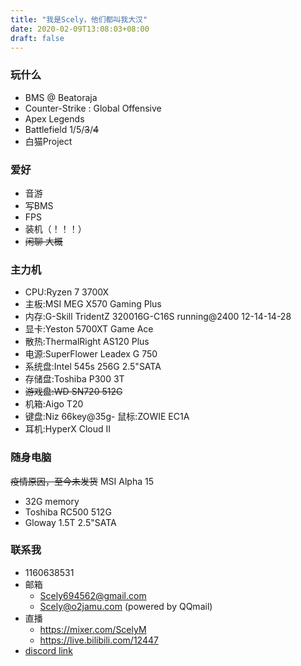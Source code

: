 ```yaml
---
title: "我是Scely，他们都叫我大汉"
date: 2020-02-09T13:08:03+08:00
draft: false
---
```

<!-- more -->

### 玩什么
- BMS @ Beatoraja
- Counter-Strike : Global Offensive
- Apex Legends
- Battlefield 1/5/~~3~~/~~4~~
- 白猫Project
### 爱好
- 音游
- 写BMS
- FPS
- 装机（！！！）
- ~~闲聊 大概~~
### 主力机
- CPU:Ryzen 7 3700X
- 主板:MSI MEG X570 Gaming Plus
- 内存:G-Skill TridentZ 320016G-C16S running@2400 12-14-14-28
- 显卡:Yeston 5700XT Game Ace
- 散热:ThermalRight AS120 Plus
- 电源:SuperFlower Leadex G 750
- 系统盘:Intel 545s 256G 2.5"SATA
- 存储盘:Toshiba P300 3T
- ~~游戏盘:WD SN720 512G~~
- 机箱:Aigo T20
- 键盘:Niz 66key@35g- 鼠标:ZOWIE EC1A
- 耳机:HyperX Cloud II
### 随身电脑
~~疫情原因，至今未发货~~
MSI Alpha 15
- 32G memory
- Toshiba RC500 512G
- Gloway 1.5T 2.5"SATA
### 联系我
- 1160638531
- 邮箱
  - Scely694562@gmail.com
  - Scely@o2jamu.com (powered by QQmail)
- 直播
  - https://mixer.com/ScelyM
  - https://live.bilibili.com/12447
- [discord link](discord.gg/9mp6h6W)